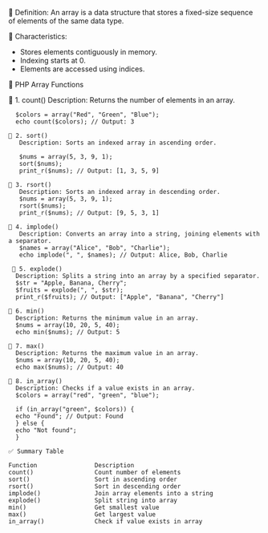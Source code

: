 🔹 Definition:
   An array is a data structure that stores a fixed-size sequence of elements of the same data type.

🔹 Characteristics:
   - Stores elements contiguously in memory.
   - Indexing starts at 0.
   - Elements are accessed using indices.

   📘 PHP Array Functions 

   🔹 1. count()
      Description: Returns the number of elements in an array.

      $colors = array("Red", "Green", "Blue");
      echo count($colors); // Output: 3

    🔹 2. sort()
       Description: Sorts an indexed array in ascending order.

       $nums = array(5, 3, 9, 1);
       sort($nums);
       print_r($nums); // Output: [1, 3, 5, 9]

    🔹 3. rsort()
       Description: Sorts an indexed array in descending order.  
       $nums = array(5, 3, 9, 1);
       rsort($nums);
       print_r($nums); // Output: [9, 5, 3, 1]

    🔹 4. implode()
       Description: Converts an array into a string, joining elements with a separator.
       $names = array("Alice", "Bob", "Charlie");
       echo implode(", ", $names); // Output: Alice, Bob, Charlie
 
     🔹 5. explode()
      Description: Splits a string into an array by a specified separator.
      $str = "Apple, Banana, Cherry";
      $fruits = explode(", ", $str);
      print_r($fruits); // Output: ["Apple", "Banana", "Cherry"]

    🔹 6. min()
      Description: Returns the minimum value in an array.
      $nums = array(10, 20, 5, 40);
      echo min($nums); // Output: 5

    🔹 7. max()
      Description: Returns the maximum value in an array.
      $nums = array(10, 20, 5, 40);
      echo max($nums); // Output: 40
  
    🔹 8. in_array()
      Description: Checks if a value exists in an array.
      $colors = array("red", "green", "blue");

      if (in_array("green", $colors)) {
      echo "Found"; // Output: Found
      } else {
      echo "Not found";
      }

    ✅ Summary Table
    
    Function            	Description
    count()	                Count number of elements
    sort()	                Sort in ascending order
    rsort()	                Sort in descending order
    implode()	            Join array elements into a string
    explode()	            Split string into array
    min()	                Get smallest value
    max()	                Get largest value
    in_array()	            Check if value exists in array
